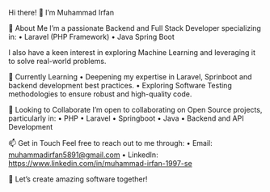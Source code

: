 
Hi there! 👋 I’m Muhammad Irfan

👀 About Me
I’m a passionate Backend and Full Stack Developer specializing in:
	•	Laravel (PHP Framework)
	•	Java Spring Boot

I also have a keen interest in exploring Machine Learning and leveraging it to solve real-world problems.

🌱 Currently Learning
	•	Deepening my expertise in Laravel, Sprinboot and backend development best practices.
	•	Exploring Software Testing methodologies to ensure robust and high-quality code.

💞️ Looking to Collaborate
I’m open to collaborating on Open Source projects, particularly in:
	•	PHP
	•	Laravel
    •	Springboot
    •	Java
	•	Backend and API Development

📫 Get in Touch
Feel free to reach out to me through:
	•	Email: muhammadirfan5891@gmail.com
	•	LinkedIn: https://www.linkedin.com/in/muhammad-irfan-1997-se

🚀 Let’s create amazing software together!


<!---
MuhammadIrfan5/MuhammadIrfan5 is a ✨ special ✨ repository because its `README.md` (this file) appears on your GitHub profile.
You can click the Preview link to take a look at your changes.
--->
